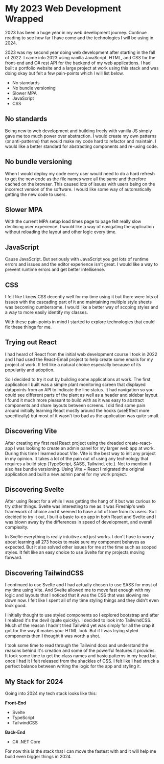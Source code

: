 # My 2023 Web Development Wrapped

2023 has been a huge year in my web development journey. Continue reading to see how far I have come and the technologies I will be using in 2024.

2023 was my second year doing web development after starting in the fall of 2022. I came into 2023 using vanilla JavaScript, HTML, and CSS for the front-end and C# rest API for the backend of my web applications. I had built a portfolio website and a large project at work using this stack and was doing okay but felt a few pain-points which I will list below.

-   No standards
-   No bundle versioning
-   Slower MPA
-   JavaScript
-   CSS

## No standards

Being new to web development and building freely with vanilla JS simply gave me too much power over abstraction. I would create my own patterns (or anti-patterns) that would make my code hard to refactor and maintain. I would like a better standard for abstracting components and re-using code.

## No bundle versioning

When I would deploy my code every user would need to do a hard refresh to get the new code as the file names were all the same and therefore cached on the browser. This caused lots of issues with users being on the incorrect version of the software. I would like some way of automatically getting the new code to users.

## Slower MPA

With the current MPA setup load times page to page felt really slow declining user experience. I would like a way of navigating the application without reloading the layout and other logic every time.

## JavaScript

Cause JavaScript. But seriously with JavaScript you get lots of runtime errors and issues and the editor experience isn't great. I would like a way to prevent runtime errors and get better intellisense.

## CSS

I felt like I knew CSS decently well for my time using it but there were lots of issues with the cascading part of it and maintaining multiple style sheets was becoming cumbersome. I would like a better way of scoping styles and a way to more easily identify my classes.

With these pain-points in mind I started to explore technologies that could fix these things for me.

## Trying out React

I had heard of React from the initial web development course I took in 2022 and I had used the React-Email project to help create some emails for my project at work. It felt like a natural choice especially because of its popularity and adoption.

So I decided to try it out by building some applications at work. The first application I built was a simple plant monitoring screen that displayed datapoints from an API to indicate the line status. It had navigation so you could see different parts of the plant as well as a header and sidebar layout. I found it much more pleasant to build with as it was easy to abstract components and share layouts between screens. I did find some pain around initially learning React mostly around the hooks (useEffect more specifically) but most of it wasn't too bad as the application was quite small.

## Discovering Vite

After creating my first real React project using the dreaded create-react-app I was looking to create an admin panel for my larger web app at work. During this time I learned about Vite. Vite is the best way to init any project in my opinion. It takes a lot of the pain out of using any technology that requires a build step (TypeScript, SASS, Tailwind, etc.). Not to mention it also has bundle versioning. Using Vite + React I migrated the original application and built a new admin panel for my work project.

## Discovering Svelte

After using React for a while I was getting the hang of it but was curious to try other things. Svelte was interesting to me as it was Fireship's web framework of choice and it seemed to have a lot of love from its users. So I decided to try it out, I built a basic to-do app in both React and Svelte and I was blown away by the differences in speed of development, and overall complexity.

In Svelte everything is really intuitive and just works. I don't have to worry about learning all 273 hooks to make sure my component behaves as expected. But it also solved other issues for me at the time such as scoped styles. It felt like an easy choice to use Svelte for my projects moving forward.

## Discovering TailwindCSS

I continued to use Svelte and I had actually chosen to use SASS for most of my time using Vite. And Svelte allowed me to move fast enough with my logic and layouts that I noticed that it was the CSS that was slowing me down now. I felt like I spent all of my time styling things and they didn't even look good.

I initially thought to use styled components so I explored bootstrap and after I realized it's the devil (quite quickly). I decided to look into TailwindCSS. Much of the reason I hadn't tried Tailwind yet was simply for all the crap it got for the way it makes your HTML look. But if I was trying styled components then I thought it was worth a shot.

I took some time to read through the Tailwind docs and understand the reasons behind it's creation and some of the powerful features it provides. It took some time to get the class names and basic patterns in my head but once I had it I felt released from the shackles of CSS. I felt like I had struck a perfect balance between writing the logic for the app and styling it.

## My Stack for 2024

Going into 2024 my tech stack looks like this:

**Front-End**

-   Svelte
-   TypeScript
-   TailwindCSS

**Back-End**

-   C# .NET Core

For now this is the stack that I can move the fastest with and it will help me build even bigger things in 2024.
